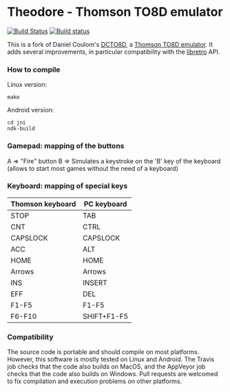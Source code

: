 Theodore - Thomson TO8D emulator
================================

[![Build Status](https://travis-ci.org/Zlika/theodore.svg?branch=master)](https://travis-ci.org/Zlika/theodore)
[![Build status](https://ci.appveyor.com/api/projects/status/7lo7cohkpmn50ogk?svg=true)](https://ci.appveyor.com/project/Zlika/theodore)

This is a fork of Daniel Coulom's [DCTO8D](http://dcto8.free.fr/), a [Thomson TO8D emulator](https://en.wikipedia.org/wiki/Thomson_TO8).
It adds several improvements, in particular compatibility with the [libretro](https://github.com/libretro) API.

### How to compile

Linux version:
```
make
```
Android version:
```
cd jni
ndk-build
```

### Gamepad: mapping of the buttons

A => "Fire" button
B => Simulates a keystroke on the 'B' key of the keyboard (allows to start most games without the need of a keyboard)

### Keyboard: mapping of special keys

| Thomson keyboard | PC keyboard |
| ------------- | ------------- |
| STOP  | TAB  |
| CNT  | CTRL  |
| CAPSLOCK  | CAPSLOCK  |
| ACC  | ALT  |
| HOME  | HOME  |
| Arrows  | Arrows  |
| INS  | INSERT  |
| EFF  | DEL  |
| F1-F5  | F1-F5  |
| F6-F10  | SHIFT+F1-F5  |

### Compatibility

The source code is portable and should compile on most platforms. However, this software is mostly tested on Linux and Android.
The Travis job checks that the code also builds on MacOS, and the AppVeyor job checks that the code also builds on Windows.
Pull requests are welcomed to fix compilation and execution problems on other platforms.
